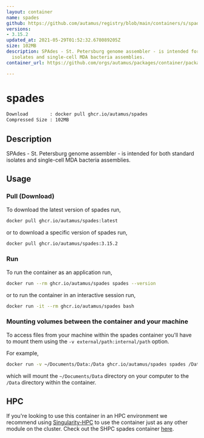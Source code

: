 ```yaml
---
layout: container
name: spades
github: https://github.com/autamus/registry/blob/main/containers/s/spades/spack.yaml
versions:
- 3.15.2
updated_at: 2021-05-29T01:52:32.678089205Z
size: 102MB
description: SPAdes - St. Petersburg genome assembler - is intended for both standard
  isolates and single-cell MDA bacteria assemblies.
container_url: https://github.com/orgs/autamus/packages/container/package/spades

---
```

# spades
```bash 
Download        : docker pull ghcr.io/autamus/spades
Compressed Size : 102MB
```

## Description
SPAdes - St. Petersburg genome assembler - is intended for both standard isolates and single-cell MDA bacteria assemblies.

## Usage
### Pull (Download)
To download the latest version of spades run,

```bash
docker pull ghcr.io/autamus/spades:latest
```

or to download a specific version of spades run,

```bash
docker pull ghcr.io/autamus/spades:3.15.2
```
### Run
To run the container as an application run,
```bash
docker run --rm ghcr.io/autamus/spades spades --version
```

or to run the container in an interactive session run,
```bash
docker run -it --rm ghcr.io/autamus/spades bash
```

### Mounting volumes between the container and your machine
To access files from your machine within the spades container you'll have to mount them using the `-v external/path:internal/path` option.

For example,
```bash
docker run -v ~/Documents/Data:/Data ghcr.io/autamus/spades spades /Data/myData.csv
```
which will mount the `~/Documents/Data` directory on your computer to the `/Data` directory within the container.

## HPC
If you're looking to use this container in an HPC environment we recommend using [Singularity-HPC](https://singularity-hpc.readthedocs.io) to use the container just as any other module on the cluster. Check out the SHPC spades container [here](https://singularityhub.github.io/singularity-hpc/r/ghcr.io-autamus-spades/).